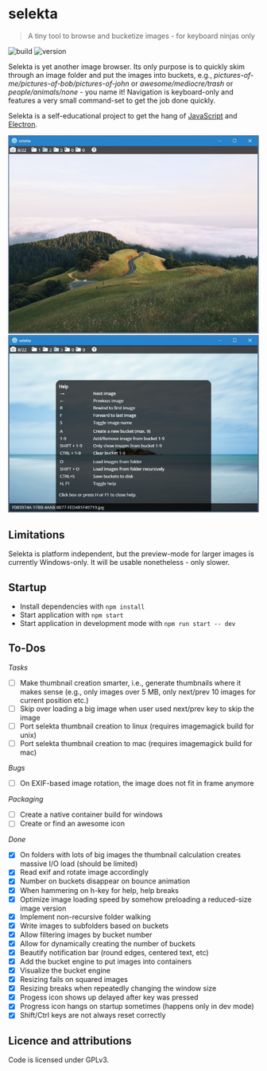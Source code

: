 # selekta
> A tiny tool to browse and bucketize images - for keyboard ninjas only

![build](https://img.shields.io/badge/build-probably%20broken-orange.svg)
![version](https://img.shields.io/badge/version-*-lightgrey.svg)

Selekta is yet another image browser. Its only purpose is to quickly skim through an image folder and put the images into buckets, e.g., _pictures-of-me/pictures-of-bob/pictures-of-john_ or _awesome/mediocre/trash_ or _people/animals/none_ - you name it! Navigation is keyboard-only and features a very small command-set to get the job done quickly.

Selekta is a self-educational project to get the hang of  [JavaScript](http://s2.quickmeme.com/img/c2/c27aa8c34c875f015ed015e075a703ffa6e5f7063186a8573d82931ba4928c76.jpg) and  [Electron](http://electron.atom.io).

![Screenshot 1](https://raw.githubusercontent.com/BastiTee/selekta/master/screenshots/002_a.jpg)
![Screenshot 2](https://raw.githubusercontent.com/BastiTee/selekta/master/screenshots/002_b.jpg)

## Limitations

Selekta is platform independent, but the preview-mode for larger images is currently Windows-only. It will be usable nonetheless - only slower.

## Startup
- Install dependencies with `npm install`
- Start application with `npm start`
- Start application in development mode with `npm run start -- dev`

## To-Dos

*Tasks*

 - [ ] Make thumbnail creation smarter, i.e., generate thumbnails where it makes sense (e.g., only images over 5 MB, only next/prev 10 images for current position etc.)
 - [ ] Skip over loading a big image when user used next/prev key to skip the image
 - [ ] Port selekta thumbnail creation to linux (requires imagemagick build for unix)
 - [ ] Port selekta thumbnail creation to mac (requires imagemagick build for mac)

*Bugs*

 - [ ] On EXIF-based image rotation, the image does not fit in frame anymore

*Packaging*

 - [ ] Create a native container build for windows
 - [ ] Create or find an awesome icon

*Done*

 - [x] On folders with lots of big images the thumbnail calculation creates massive I/O load (should be limited)
 - [x] Read exif and rotate image accordingly
 - [x] Number on buckets disappear on bounce animation
 - [x] When hammering on h-key for help, help breaks
 - [x] Optimize image loading speed by somehow preloading a reduced-size image version
 - [x] Implement non-recursive folder walking
 - [x] Write images to subfolders based on buckets
 - [x] Allow filtering images by bucket number
 - [x] Allow for dynamically creating the number of buckets
 - [x] Beautify notification bar (round edges, centered text, etc)
 - [x] Add the bucket engine to put images into containers
 - [x] Visualize the bucket engine
 - [x] Resizing fails on squared images
 - [x] Resizing breaks when repeatedly changing the window size
 - [x] Progess icon shows up delayed after key was pressed
 - [x] Progress icon hangs on startup sometimes (happens only in dev mode)
 - [x] Shift/Ctrl keys are not always reset correctly

## Licence and attributions
Code is licensed under GPLv3.
